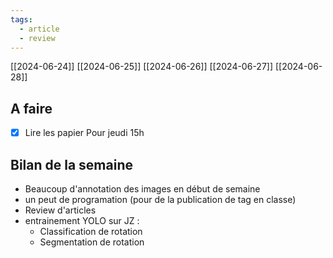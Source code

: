 ```yaml
---
tags:
  - article
  - review
---
```

[[2024-06-24]]
[[2024-06-25]]
[[2024-06-26]]
[[2024-06-27]]
[[2024-06-28]]

## A faire
 - [x] Lire les papier Pour jeudi 15h

## Bilan de la semaine 
- Beaucoup d'annotation des images en début de semaine 
- un peut de programation (pour de la publication de tag en classe)
- Review d'articles
- entrainement YOLO sur JZ :
	- Classification de rotation
	- Segmentation de rotation